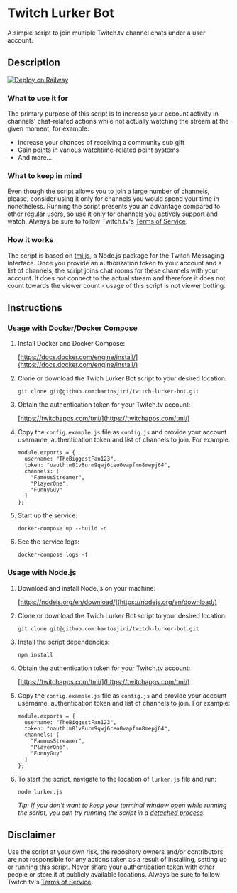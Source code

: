 # Twitch Lurker Bot

A simple script to join multiple Twitch.tv channel chats under a user account.

## Description

[![Deploy on Railway](https://railway.app/button.svg)](https://railway.app/new/template/NDDeU0?referralCode=gDTUby)

### What to use it for

The primary purpose of this script is to increase your account activity in channels' chat-related actions while not actually watching the stream at the given moment, for example:

- Increase your chances of receiving a community sub gift
- Gain points in various watchtime-related point systems
- And more...

### What to keep in mind

Even though the script allows you to join a large number of channels, please, consider using it only for channels you would spend your time in nonetheless. Running the script presents you an advantage compared to other regular users, so use it only for channels you actively support and watch. Always be sure to follow Twitch.tv's [Terms of Service](https://www.twitch.tv/p/legal/terms-of-service/).

### How it works

The script is based on [tmi.js](https://github.com/tmijs/tmi.js), a Node.js package for the Twitch Messaging Interface. Once you provide an authorization token to your account and a list of channels, the script joins chat rooms for these channels with your account. It does not connect to the actual stream and therefore it does not count towards the viewer count - usage of this script is not viewer botting.

## Instructions

### Usage with Docker/Docker Compose

1. Install Docker and Docker Compose:

   [https://docs.docker.com/engine/install/](https://docs.docker.com/engine/install/)

2. Clone or download the Twich Lurker Bot script to your desired location:

   ```
   git clone git@github.com:bartosjiri/twitch-lurker-bot.git
   ```

3. Obtain the authentication token for your Twitch.tv account:

   [https://twitchapps.com/tmi/](https://twitchapps.com/tmi/)

4. Copy the `config.example.js` file as `config.js` and provide your account username, authentication token and list of channels to join. For example:
   ```
   module.exports = {
     username: "TheBiggestFan123",
     token: "oauth:m81v8urm9qwj6ceo0vapfmn8mepj64",
     channels: [
       "FamousStreamer",
       "PlayerOne",
       "FunnyGuy"
     ]
   };
   ```
5. Start up the service:
   ```
   docker-compose up --build -d
   ```
6. See the service logs:
   ```
   docker-compose logs -f
   ```

### Usage with Node.js

1. Download and install Node.js on your machine:

   [https://nodejs.org/en/download/](https://nodejs.org/en/download/)

2. Clone or download the Twich Lurker Bot script to your desired location:

   ```
   git clone git@github.com:bartosjiri/twitch-lurker-bot.git
   ```

3. Install the script dependencies:

   ```
   npm install
   ```

4. Obtain the authentication token for your Twitch.tv account:

   [https://twitchapps.com/tmi/](https://twitchapps.com/tmi/)

5. Copy the `config.example.js` file as `config.js` and provide your account username, authentication token and list of channels to join. For example:

   ```
   module.exports = {
     username: "TheBiggestFan123",
     token: "oauth:m81v8urm9qwj6ceo0vapfmn8mepj64",
     channels: [
       "FamousStreamer",
       "PlayerOne",
       "FunnyGuy"
     ]
   };
   ```

6. To start the script, navigate to the location of `lurker.js` file and run:

   ```
   node lurker.js
   ```

   _Tip: If you don't want to keep your terminal window open while running the script, you can try running the script in a [detached process](https://www.google.com/search?q=how+to+detach+a+process)._

## Disclaimer

Use the script at your own risk, the repository owners and/or contributors are not responsible for any actions taken as a result of installing, setting up or running this script. Never share your authentication token with other people or store it at publicly available locations. Always be sure to follow Twitch.tv's [Terms of Service](https://www.twitch.tv/p/legal/terms-of-service/).
